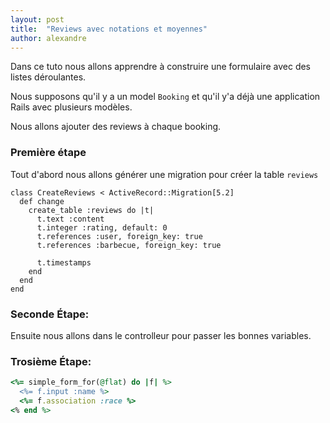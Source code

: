 ```yaml
---
layout: post
title:  "Reviews avec notations et moyennes"
author: alexandre
---
```


Dans ce tuto nous allons apprendre à construire une formulaire avec des listes déroulantes.

Nous supposons qu'il y a un model `Booking` et qu'il y'a déjà une application Rails avec plusieurs modèles.

Nous allons ajouter des reviews à chaque booking.

### Première étape

Tout d'abord nous allons générer une migration pour créer la table `reviews`

```
class CreateReviews < ActiveRecord::Migration[5.2]
  def change
    create_table :reviews do |t|
      t.text :content
      t.integer :rating, default: 0
      t.references :user, foreign_key: true
      t.references :barbecue, foreign_key: true

      t.timestamps
    end
  end
end
```

### Seconde Étape: 

Ensuite nous allons dans le controlleur pour passer les bonnes variables.

### Trosième Étape: 

```ruby
<%= simple_form_for(@flat) do |f| %>
  <%= f.input :name %>
  <%= f.association :race %>
<% end %>
```
